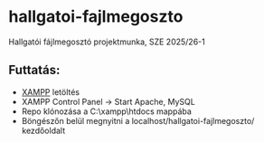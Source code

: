 # hallgatoi-fajlmegoszto
Hallgatói fájlmegosztó projektmunka, SZE 2025/26-1
## Futtatás:
<ul>
    <li><a href="https://www.apachefriends.org/">XAMPP</a> letöltés</li>
    <li>XAMPP Control Panel -> Start Apache, MySQL</li>
    <li>Repo klónozása a C:\xampp\htdocs mappába</li>
    <li>Böngészőn belül megnyitni a localhost/hallgatoi-fajlmegoszto/ kezdőoldalt</li>
</ul>
